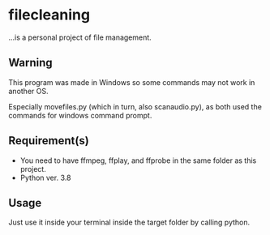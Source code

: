 # filecleaning

...is a personal project of file management.

## Warning

This program was made in Windows so some commands may not work in another OS.

Especially movefiles.py (which in turn, also scanaudio.py), as both used the commands for windows command prompt.

## Requirement(s)

* You need to have ffmpeg, ffplay, and ffprobe in the same folder as this project.
* Python ver. 3.8

## Usage

Just use it inside your terminal inside the target folder by calling python.
